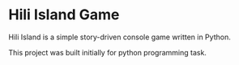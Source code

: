 # Hili Island Game
Hili Island is a simple story-driven console game written in Python.

This project was built initially for python programming task.
